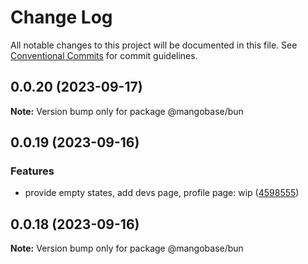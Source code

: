 # Change Log

All notable changes to this project will be documented in this file.
See [Conventional Commits](https://conventionalcommits.org) for commit guidelines.

## 0.0.20 (2023-09-17)

**Note:** Version bump only for package @mangobase/bun

## 0.0.19 (2023-09-16)

### Features

- provide empty states, add devs page, profile page: wip ([4598555](https://github.com/blackmann/mangobase/commit/45985557cafa116e9860cd1f0070f4b4eb0668a7))

## 0.0.18 (2023-09-16)

**Note:** Version bump only for package @mangobase/bun
